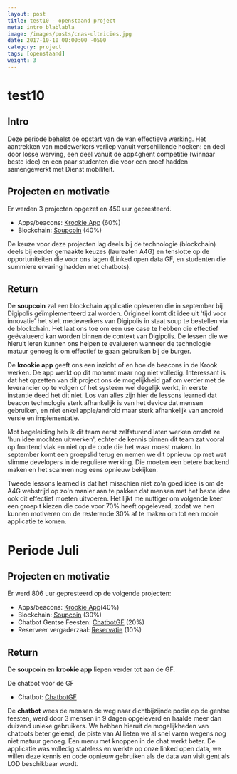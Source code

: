 ```yaml
---
layout: post
title: test10 - openstaand project
meta: intro blablabla
image: /images/posts/cras-ultricies.jpg
date: 2017-10-10 00:00:00 -0500
category: project
tags: [openstaand]
weight: 3
---
```



# test10

## Intro 
Deze periode behelst de opstart van de van effectieve werking. Het aantrekken van medewerkers verliep vanuit verschillende hoeken: en deel door losse werving, een deel vanuit de app4ghent competitie (winnaar beste idee) en een paar studenten die voor een proef hadden samengewerkt met Dienst mobiliteit. 

## Projecten en motivatie

Er werden 3 projecten opgezet en 450 uur gepresteerd.

* Apps/beacons: [Krookie App](https://github.com/lab9k/Krookie) (60%)
* Blockchain: [Soupcoin](https://github.com/lab9k/SoupCoin) (40%)

De keuze voor deze projecten lag deels bij de technologie (blockchain) deels bij eerder gemaakte keuzes (laureaten A4G) en tenslotte op de opportuniteiten die voor ons lagen (Linked open data GF, en studenten die summiere ervaring hadden met chatbots).

## Return

De **soupcoin** zal een blockchain applicatie opleveren die in september bij Digipolis geïmplementeerd zal worden. Origineel komt dit idee uit 'tijd voor innovatie' het stelt medewerkers van Digipolis in staat soup te bestellen via de blockchain. 
Het laat ons toe om een use case te hebben die effectief geëvalueerd kan worden binnen de context van Digipolis. De lessen die we hieruit leren kunnen ons helpen te evalueren wanneer de technologie matuur genoeg is om effectief te gaan gebruiken bij de burger. 

De **krookie app** geeft ons een inzicht of en hoe de beacons in de Krook werken. De app werkt op dit moment maar nog niet volledig. Interessant is dat het opzetten van dit project ons de mogelijkheid gaf om verder met de leverancier op te volgen of het systeem wel degelijk werkt, in eerste instantie deed het dit niet. 
Los van alles zijn hier de lessons learned dat beacon technologie sterk afhankelijk is van het device dat mensen gebruiken, en niet enkel apple/android maar sterk afhankelijk van android versie en implementatie. 

Mbt begeleiding heb ik dit team eerst zelfsturend laten werken omdat ze 'hun idee mochten uitwerken', echter de kennis binnen dit team zat vooral op frontend vlak en niet op de code die het waar moest maken. In september komt een groepslid terug en nemen we dit opnieuw op met wat slimme developers in de reguliere werking. Die moeten een betere backend maken en het scannen nog eens opnieuw bekijken.

Tweede lessons learned is dat het misschien niet zo'n goed idee is om de A4G webstrijd op zo'n manier aan te pakken dat mensen met het beste idee ook dit effectief moeten uitvoeren. Het lijkt me nuttiger om volgende keer een groep t kiezen die code voor 70% heeft opgeleverd, zodat we hen kunnen motiveren om de resterende 30% af te maken om tot een mooie applicatie te komen.


# Periode Juli

## Projecten en motivatie

Er werd 806 uur gepresteerd op de volgende projecten:  

* Apps/beacons: [Krookie App](https://github.com/lab9k/Krookie)(40%)
* Blockchain: [Soupcoin](https://github.com/lab9k/SoupCoin) (30%)
* Chatbot Gentse Feesten: [ChatbotGF](https://github.com/lab9k/ChatbotGF) (20%)
* Reserveer vergaderzaal: [Reservatie](https://github.com/lab9k/reservatie_OpenCV) (10%)

## Return

De **soupcoin** en **krookie app**  liepen verder tot aan de GF. 

De chatbot voor de GF 





* Chatbot: [ChatbotGF](https://github.com/lab9k/ChatbotGF)


De **chatbot** wees de mensen de weg naar dichtbijzijnde podia op de gentse feesten, werd door 3 mensen in 9 dagen opgeleverd en haalde meer dan duizend unieke gebruikers. We hebben hieruit de mogelijkheden van chatbots beter geleerd, de piste van AI lieten we al snel varen wegens nog niet matuur genoeg. Een menu met knoppen in de chat werkt beter. De applicatie was volledig stateless en werkte op onze linked open data, we willen deze kennis en code opnieuw gebruiken als de data van visit gent als LOD beschikbaar wordt. 

 
